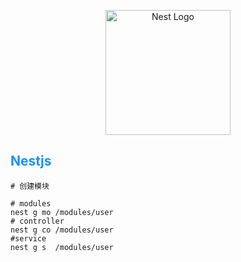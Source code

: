 <p align="center">
  <a href="http://nestjs.com/" target="blank"><img src="https://nestjs.com/img/logo-small.svg" width="200" alt="Nest Logo" /></a>
</p>

<h2 style='color: #1890ff'>Nestjs</h2>


```shell
# 创建模块

# modules
nest g mo /modules/user
# controller
nest g co /modules/user
#service
nest g s  /modules/user

```